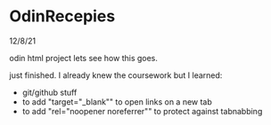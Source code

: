 # OdinRecepies

12/8/21

odin html project
lets see how this goes.

just finished. I already knew the coursework but I learned:

- git/github stuff
- to add "target="_blank"" to open links on a new tab
- to add "rel="noopener noreferrer"" to protect against tabnabbing